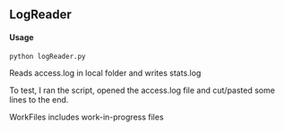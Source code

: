## LogReader

#### Usage
`python logReader.py`

Reads access.log in local folder and writes stats.log

To test, I ran the script, opened the access.log file and cut/pasted some
lines to the end.  

WorkFiles includes work-in-progress files